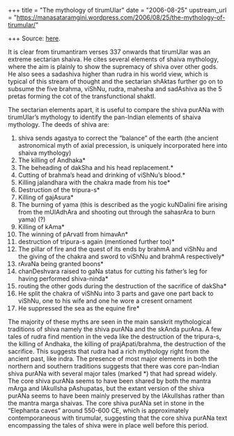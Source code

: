+++
title = "The mythology of tirumUlar"
date = "2006-08-25"
upstream_url = "https://manasataramgini.wordpress.com/2006/08/25/the-mythology-of-tirumular/"

+++
Source: [here](https://manasataramgini.wordpress.com/2006/08/25/the-mythology-of-tirumular/).

It is clear from tirumantiram verses 337 onwards that tirumUlar was an
extreme sectarian shaiva. He cites several elements of shaiva mythology,
where the aim is plainly to show the supremacy of shiva over other gods.
He also sees a sadashiva higher than rudra in his world view, which is
typical of this stream of thought and the sectarian shAktas further go
on to subsume the five brahma, viShNu, rudra, mahesha and sadAshiva as
the 5 pretas forming the cot of the transfunctional shaktI.

The sectarian elements apart, it is useful to compare the shiva purANa
with tirumUlar’s mythology to identify the pan-Indian elements of shaiva
mythology. The deeds of shiva are:  
1) shiva sends agastya to correct the “balance” of the earth (the
ancient astronomical myth of axial precession, is uniquely incorporated
here into shaiva mythology)  
2) The killing of Andhaka\*  
3) The beheading of dakSha and his head replacement.\*  
4) Cutting of brahma’s head and drinking of viShNu’s blood.\*  
5) Killing jalandhara with the chakra made from his toe\*  
6) Destruction of the tripura-s\*  
7) Killing of gajAsura\*  
8) The burning of yama (this is described as the yogic kuNDalini fire
arising from the mUlAdhAra and shooting out through the sahasrAra to
burn yama) (?)  
9) Killing of kAma\*  
10) The winning of pArvatI from himavAn\*  
11) destruction of tripura-s again (mentioned further too)\*  
12) The pillar of fire and the quest of its ends by brahmA and viShNu
and the giving of the chakra and sword to viShNu and brahmA
respectively\*  
13) rAvaNa being granted boons\*  
14) chanDeshvara raised to gaNa status for cutting his father’s leg for
having performed shiva-ninda\*  
15) routing the other gods during the destruction of the sacrifice of
dakSha\*  
16) He split the chakra of viShNu into 3 parts and gave one part back to
viShNu, one to his wife and one he wore a cresent ornament  
17) He suppressed the sea as the equine fire\*

The majority of these myths are seen in the main sanskrit mythological
traditions of shiva namely the shiva purANa and the skAnda purAna. A few
tales of rudra find mention in the veda like the destruction of the
tripura-s, the killing of Andhaka, the killing of prajApati/brahma, the
destruction of the sacrifice. This suggests that rudra had a rich
mythology right from the ancient past, like indra. The presence of most
major elements in both the northern and southern traditions suggests
that there was core pan-Indian shiva purANa with several major tales
(marked \*) that had spread widely. The core shiva purANa seems to have
been shared by both the mantra mArga and lAkulIsha pAshupatas, but the
extant version of the shiva purANa seems to have been mainly preserved
by the lAkulIshas rather than the mantra marga shaivas. The core shiva
purANa set in stone in the “Elephanta caves” around 550-600 CE, which is
approximately contemporaneous with tirumular, suggesting that the core
shiva purANa text encompassing the tales of shiva were in place well
before this period.

